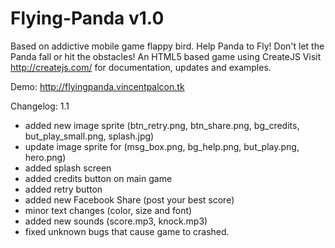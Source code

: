 Flying-Panda v1.0
============

Based on addictive mobile game flappy bird. Help Panda to Fly! Don't let the Panda fall or hit the obstacles!
An HTML5 based game using CreateJS
Visit http://createjs.com/ for documentation, updates and examples.

Demo: http://flyingpanda.vincentpalcon.tk

Changelog: 1.1
- added new image sprite (btn_retry.png, btn_share.png, bg_credits, but_play_small.png, splash.jpg)
- update image sprite for (msg_box.png, bg_help.png, but_play.png, hero.png)
- added splash screen
- added credits button on main game
- added retry button
- added new Facebook Share (post your best score)
- minor text changes (color, size and font)
- added new sounds (score.mp3, knock.mp3)
- fixed unknown bugs that cause game to crashed.